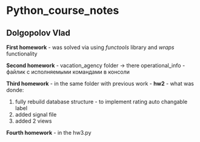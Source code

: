 # Python_course_notes
## Dolgopolov Vlad
**First homework** - was solved via using _functools_ library and _wraps_ functionality

**Second homework** - vacation_agency folder -> there operational_info - файлик с исполняемыми командами в консоли

**Third homework** - in the same folder with previous work - **hw2** - what was donde: 

1. fully rebuild database structure - to implement rating auto changable label
2. added signal file
3. added 2 views


**Fourth homework** - in the hw3.py
